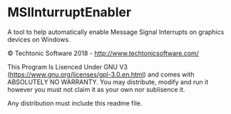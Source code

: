 # MSIInturruptEnabler
A tool to help automatically enable Message Signal Interrupts on graphics devices on Windows.

© Techtonic Software 2018 - http://www.techtonicsoftware.com/


This Program Is Lisenced Under GNU V3 (https://www.gnu.org/licenses/gpl-3.0.en.html) and comes with ABSOLUTELY NO WARRANTY. 
You may distribute, modify and run it however you must not claim it as your own nor sublisence it.


Any distribution must include this readme file.
